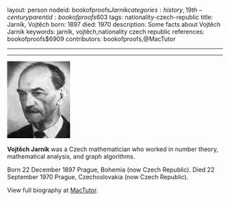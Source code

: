 layout: person
nodeid: bookofproofs$Jarnik
categories: history,19th-century
parentid: bookofproofs$603
tags: nationality-czech-republic
title: Jarník, Vojtěch
born: 1897
died: 1970
description: Some facts about Vojtěch Jarník
keywords: jarník, vojtěch,nationality czech republic
references: bookofproofs$6909
contributors: bookofproofs,@MacTutor

---


---

![Jarnik.jpg](https://github.com/bookofproofs/bookofproofs.github.io/blob/main/_sources/_assets/images/portraits/Jarnik.jpg?raw=true)

**Vojtěch Jarník** was a Czech mathematician who worked in number theory, mathematical analysis, and graph algorithms.

Born 22 December 1897 Prague, Bohemia (now Czech Republic). Died 22 September 1970 Prague, Czechoslovakia (now Czech Republic).


View full biography at [MacTutor](https://mathshistory.st-andrews.ac.uk/Biographies/Jarnik/).